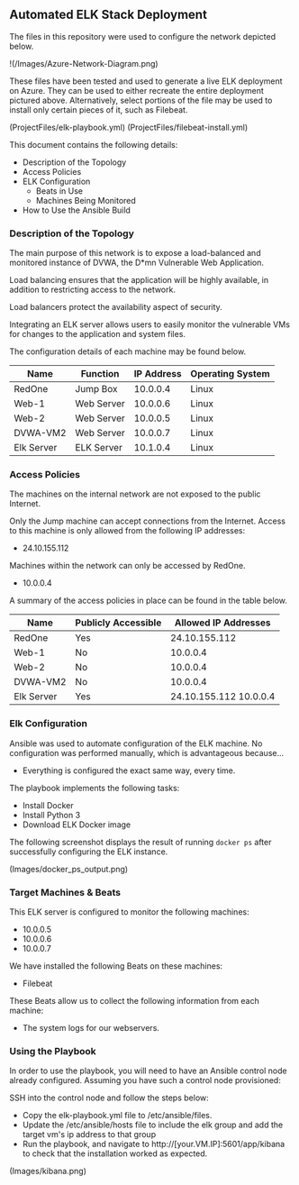 ## Automated ELK Stack Deployment

The files in this repository were used to configure the network depicted below.

!(/Images/Azure-Network-Diagram.png)

These files have been tested and used to generate a live ELK deployment on Azure. They can be used to either recreate the entire deployment pictured above. Alternatively, select portions of the  file may be used to install only certain pieces of it, such as Filebeat.

  (ProjectFiles/elk-playbook.yml)
  (ProjectFiles/filebeat-install.yml)

This document contains the following details:
- Description of the Topology
- Access Policies
- ELK Configuration
  - Beats in Use
  - Machines Being Monitored
- How to Use the Ansible Build


### Description of the Topology

The main purpose of this network is to expose a load-balanced and monitored instance of DVWA, the D*mn Vulnerable Web Application.

Load balancing ensures that the application will be highly available, in addition to restricting access to the network.

Load balancers protect the availability aspect of security.

Integrating an ELK server allows users to easily monitor the vulnerable VMs for changes to the application and system files.

The configuration details of each machine may be found below.


| Name       | Function   | IP Address | Operating System |
|------------|------------|------------|------------------|
| RedOne     | Jump Box   | 10.0.0.4   | Linux            |
| Web-1      | Web Server | 10.0.0.6   | Linux            |
| Web-2      | Web Server | 10.0.0.5   | Linux            |
| DVWA-VM2   | Web Server | 10.0.0.7   | Linux            |
| Elk Server | ELK Server | 10.1.0.4   | Linux            |

### Access Policies

The machines on the internal network are not exposed to the public Internet. 

Only the Jump machine can accept connections from the Internet. Access to this machine is only allowed from the following IP addresses:
- 24.10.155.112

Machines within the network can only be accessed by RedOne.
- 10.0.0.4

A summary of the access policies in place can be found in the table below.

| Name       | Publicly Accessible | Allowed IP Addresses    |
|------------|---------------------|-------------------------|
| RedOne     | Yes                 | 24.10.155.112           |
| Web-1      | No                  | 10.0.0.4                |
| Web-2      | No                  | 10.0.0.4                |
| DVWA-VM2   | No                  | 10.0.0.4                |
| Elk Server | Yes                 | 24.10.155.112 10.0.0.4  |

### Elk Configuration

Ansible was used to automate configuration of the ELK machine. No configuration was performed manually, which is advantageous because...

- Everything is configured the exact same way, every time.

The playbook implements the following tasks:

- Install Docker
- Install Python 3
- Download ELK Docker image

The following screenshot displays the result of running `docker ps` after successfully configuring the ELK instance.

(Images/docker_ps_output.png)

### Target Machines & Beats
This ELK server is configured to monitor the following machines:

- 10.0.0.5
- 10.0.0.6
- 10.0.0.7

We have installed the following Beats on these machines:

- Filebeat

These Beats allow us to collect the following information from each machine:
- The system logs for our webservers.


### Using the Playbook
In order to use the playbook, you will need to have an Ansible control node already configured. Assuming you have such a control node provisioned: 

SSH into the control node and follow the steps below:
- Copy the elk-playbook.yml file to /etc/ansible/files.
- Update the /etc/ansible/hosts file to include the elk group and add the target vm's ip address to that group
- Run the playbook, and navigate to http://[your.VM.IP]:5601/app/kibana to check that the installation worked as expected.


(Images/kibana.png)
